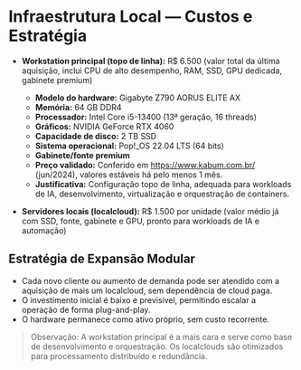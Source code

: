 # Infraestrutura Local — Custos e Estratégia

- **Workstation principal (topo de linha):** R$ 6.500 (valor total da última aquisição, inclui CPU de alto desempenho, RAM, SSD, GPU dedicada, gabinete premium)
    - **Modelo do hardware:** Gigabyte Z790 AORUS ELITE AX
    - **Memória:** 64 GB DDR4
    - **Processador:** Intel Core i5-13400 (13ª geração, 16 threads)
    - **Gráficos:** NVIDIA GeForce RTX 4060
    - **Capacidade de disco:** 2 TB SSD
    - **Sistema operacional:** Pop!_OS 22.04 LTS (64 bits)
    - **Gabinete/fonte premium**
    - **Preço validado:** Conferido em https://www.kabum.com.br/ (jun/2024), valores estáveis há pelo menos 1 mês.
    - **Justificativa:** Configuração topo de linha, adequada para workloads de IA, desenvolvimento, virtualização e orquestração de containers.

- **Servidores locais (localcloud):** R$ 1.500 por unidade (valor médio já com SSD, fonte, gabinete e GPU, pronto para workloads de IA e automação)

## Estratégia de Expansão Modular
- Cada novo cliente ou aumento de demanda pode ser atendido com a aquisição de mais um localcloud, sem dependência de cloud paga.
- O investimento inicial é baixo e previsível, permitindo escalar a operação de forma plug-and-play.
- O hardware permanece como ativo próprio, sem custo recorrente.

> Observação: A workstation principal é a mais cara e serve como base de desenvolvimento e orquestração. Os localclouds são otimizados para processamento distribuído e redundância.
